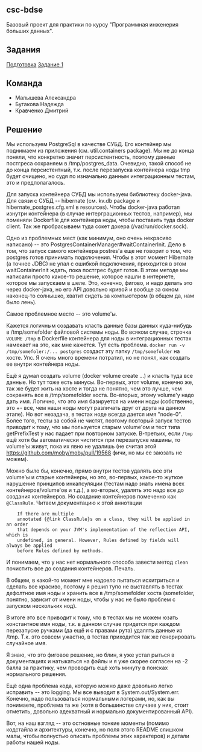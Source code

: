 ## csc-bdse
Базовый проект для практики по курсу "Программная инженерия больших данных".

## Задания
[Подготовка](INSTALL.md)
[Задание 1](TASK1.md)

## Команда
- Малышева Александра
- Бугакова Надежда
- Кравченко Дмитрий

## Решение

Мы используем PostgreSql в качестве СУБД. Его контейнер мы поднимаем из приложения (см. util.containers package).
Мы не до конца поняли, что конкретно значит персистентность, поэтому данные постгреса сохраняем в /tmp/postgres_data.
Очевидно, такой способ не до конца персистентный, т.к. после перезапуска контейнера ноды tmp будет очищено, но судя
по изначально данным интеграционным тестам, это и предполагалось.

Для запуска контейнера СУБД мы используем библиотеку docker-java. Для связи с СУБД -- hibernate (см. kv.db package и
hibernate_postgres.cfg.xml в resources).
Чтобы docker-java работал изнутри контейнера (в случае интерграционных тестов, например), мы поменяли Dockerfile
для контейнера ноды, чтобы поставить туда docker client. Так же пробрасываем туда сокет докера (/var/run/docker.sock).

Одно из проблемных мест (как минимум, оно очень некрасиво написано) -- это PostgresContainerManager#waitContainerInit.
Дело в том, что запуск самого контейнера postres'a еще не говорит о том, что postgres готов принимать подключения.
Чтобы в этот момент Hibernate (а точнее JDBC) не упал с ошибкой подключения, приходится в этом waitContainerInit ждать,
пока постгрес будет готов. В этом методе мы написали просто какое-то решение, которое нашли в интернете, которое мы
запускаем в шеле. Это, конечно, фигово, и надо делать это через docker-java, но его API довольно кривой и вообще за
окном наконец-то солнышко, хватит сидеть за компьютером (в общем да, нам было лень).

Самое проблемное место -- это volume'ы.

Кажется логичным создавать класть данные базы данных куда-нибудь в /tmp/somefolder файловой системы ноды.
Во всяком случае, строчка `VOLUME /tmp` в Dockerfile контейнера для ноды в интеграционных тестах намекает на это,
как мне кажется. Тут есть проблема. `docker run -v /tmp/somefoler:/... postgres` создаст эту папку `/tmp/somefolder`
на хосте. Упс. Я очень много времени потратил, но не понял, как создать ее внутри контейнера ноды.

Ещё я думал создать volume (docker volume create ...) и класть туда все данные. Но тут тоже есть минусы. Во-первых,
этот volume, конечно же, так же будет жить на хосте и тогда не понятно, чем это лучше, чем сохранять все в /tmp/somefolder
хоста. Во-вторых, этому volume'у надо дать имя. Логично, что это имя базируется на имени ноды (собственно, это +- все,
чем наши ноды могут различать друг от друга на данном этапе). Но вот незадача, в тестах ноде всегда дается имя
"node-0". Более того, тесты за собой не чистят, поэтому повторый запуск тестов приводит к тому, что мы пользуется старым
volume'ом и тест типа getPrefixTest у нас падает при повторном запуске. В-третьих, если `/tmp` ещё хотя бы автоматически
чистится при перезапуске машины, то volume'ы живут, пока их явно не удалишь (не считая этой https://github.com/moby/moby/pull/19568
фичи, но мы ее заюзать не можем).

Можно было бы, конечно, прямо внутри тестов удалять все эти volume'ы и старые контейнеры, но это, во-первых, какое-то
жуткое нарушение принципов инкапсуляции (тестам надо знать имена всех контейнеров/volume'ов и т.д.),
а во-вторых, удалять это надо все до создания контейнеров. Но создание контейнеров
помеченно как `@ClassRule`. Читаем документацию к этой аннотации

```
    If there are multiple
    annotated {@link ClassRule}s on a class, they will be applied in an order
    that depends on your JVM's implementation of the reflection API, which is
    undefined, in general. However, Rules defined by fields will always be applied
    before Rules defined by methods.
```

И понимаем, что у нас нет нормального способа завести метод `clean` почистить все до создания контейнеров. Печаль.

В общем, в какой-то момент мне надоело пытаться исхитриться и сделать все красиво, поэтому я решил тупо не выставлять в
тестах дефолтное имя ноды и хранить все в /tmp/somefolder хоста (somefolder, понятно, зависит от имени ноды, чтобы
у нас не было проблем с запуском нескольких нод).

В итоге это все приводит к тому, что в тестах мы не можем юзать константное имя ноды, т.к. в данном случае придется
при каждом перезапуске ручками (да ещё и с правами рута) удалять данные из /tmp. Т.к. это совсем ужастно, в тестах
приходится так же генерировать случайное имя.

Я знаю, что это фиговое решение, но блин, я уже устал рыться в документациях и натыкаться на фэйлы и я уже скорее согласен
на -2 балла за практику, чем проводить ещё хоть минуту в поисках нормального решения.

Ещё одна проблема кода, которую можно даже довольно легко исправить -- это logging. Мы все выводит в System.out/System.err.
Конечно, надо пользоваться нормальными логерами, но, как вы понимаете, проблема та же (хотя в большинстве случаев у них, стоит отметить,
довольно адекватный и нормально документированный API).

Вот, на наш взгляд -- это остновные тонкие моменты (помимо кодстайла и архитектуры, конечно, но поля этого README слишком
малы, чтобы полнустью описать проблемы этих характеров) и детали работы нашей ноды.